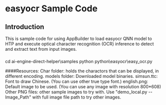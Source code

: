 # easyocr Sample Code

## Introduction
This is sample code for using AppBuilder to load easyocr QNN model to HTP and execute optical character recognition (OCR) inference to detect and extract text from input images.

###
cd ai-engine-direct-helper\samples
python python\easyocr\easy_ocr.py

####Resources:
Char folder: holds the charactors that can be displayed, in different encoding.
models folder: Downloaded model binaries.
simsun.ttc: Font to draw Chinese. (You can use other true type font.)
english.png: Default image to be used. (You can use any image with resolution 800*608)
Other PNG files: other sample images to try with. Use "demo_local.py --Image_Path" with full image file path to try other images.